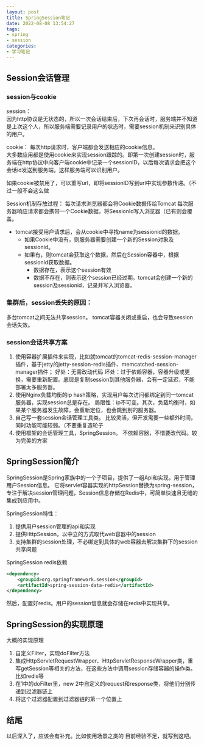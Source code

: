 ```yaml
---
layout: post
title: SpringSession笔记
date: 2022-08-08 13:54:27
tags:
- spring
- session
categories:
- 学习笔记
---
```


## Session会话管理

### session与cookie

session：  
因为http协议是无状态的，所以一次会话结束后，下次再会话时，服务端并不知道是上次这个人，所以服务端需要记录用户的状态时，需要session机制来识别具体的用户。

cookie：
每次http请求时，客户端都会发送相应的cookie信息。  
大多数应用都是使用cookie来实现session跟踪的。即第一次创建session时，服务端在http协议中向客户端cookie中记录一个sessionID，以后每次请求会把这个会话id发送到服务端，这样服务端可以识别用户。

如果cookie被禁用了，可以重写url，即将sessionID写到url中实现参数传递。（不过一般不会这么做

Session机制存放过程：
每次请求浏览器都会将Cookie数据传给Tomcat
每次服务器响应请求都会携带一个Cookie数据，将SessionId写入浏览器（已有则会覆盖。 
* tomcat接受用户请求后，会从cookie中寻找name为sessionid的数据。
    * 如果Cookie中没有，则服务器需要创建一个新的Session对象及sessionid。
    * 如果有，则tomcat会获取这个数据，然后在Session容器中，根据sessionid获取数据。
        * 数据存在，表示这个session有效
        * 数据不存在，则表示这个session已经过期。tomcat会创建一个新的session及sessionid，记录并写入浏览器。

### 集群后，session丢失的原因：

多台tomcat之间无法共享session。
tomcat容器关闭或重启，也会导致session会话失效。

### session会话共享方案

1. 使用容器扩展插件来实现，比如就tomcat的tomcat-redis-session-manager插件，基于jetty的jetty-session-redis插件、memcatched-session-manager插件；
    好处：无需改动代码
    坏处：过于依赖容器，容器升级或更换，需要重新配置。底层是复制session到其他服务器，会有一定延迟，不能部署太多服务器。
2. 使用Nginx负载均衡的ip hash策略，实现用户每次访问都绑定到同一tomcat服务器，实现session总是存在。
    局限性：ip不可变。其次，负载均衡时，如果某个服务器发生故障，会重新定位，也会跳到别的服务器。
3. 自己写一套session会话管理工具类。
    比较灵活，但开发需要一些额外时间，同时功能可能较弱。（不要重复造轮子
4. 使用框架的会话管理工具，SpringSession。
    不依赖容器，不惜要改代码。较为完美的方案
    
## SpringSession简介

SpringSession是Spring家族中的一个子项目，提供了一组Api和实现，用于管理用户Session信息。
它将servlet容器实现的httpSession替换为spring-session，专注于解决session管理问题，Session信息存储在Redis中，可简单快速且无缝的集成到应用中。

SpringSession特性：
1. 提供用户session管理的api和实现
2. 提供HttpSession，以中立的方式取代web容器中的session
3. 支持集群的session处理，不必绑定到具体的web容器去解决集群下的session共享问题

SpringSession redis依赖
~~~xml
<dependency>
    <groupId>org.springframework.session</groupId>
    <artifactId>spring-session-data-redis</artifactId>
</dependency>
~~~

然后，配置好redis。用户的session信息就会存储在redis中实现共享。

## SpringSession的实现原理

大概的实现原理

1. 自定义Filter，实现doFilter方法
2. 集成HttpServletRequestWrapper、HttpServletResponseWrapper类，重写getSession等相关的方法，在这些方法中调用session存储容器的操作类。比如redis等
3. 在1中的doFilter里，new 2中自定义的request和response类，将他们分别传递到过滤器链上
4. 将这个过滤器配置到过滤器链的第一个位置上

## 结尾

以后深入了，应该会有补充。比如使用场景之类的
目前经验不足，就写到这吧。